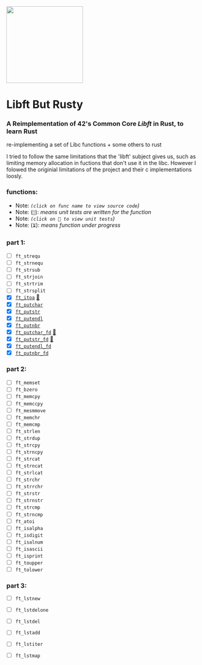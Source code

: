 <img src="https://user-images.githubusercontent.com/8974888/231858967-7c37bf1e-335b-4f5a-9760-da97be9f54bb.png" width="200" />

# Libft But Rusty

### A Reimplementation of 42's Common Core _Libft_ in Rust, to learn Rust

re-implementing a set of Libc functions + some others to rust

I tried to follow the same limitations that the 'libft' subject gives us, such as limiting memory allocation in fuctions that don't use it in the libc. However I folowed the originial limitations of the project and their c implementations loosly.


### functions:
- Note: _`(click on func name to view source code`)_
- Note: (`🧪`): _means unit tests are written for the function_
- Note: _`(click on 🧪 to view unit tests`)_
- Note: (`⏳`): _means function under progress_


### part 1:
- [ ] `ft_strequ`
- [ ] `ft_strnequ`
- [ ] `ft_strsub`
- [ ] `ft_strjoin`
- [ ] `ft_strtrim`
- [ ] `ft_strsplit`
- [x] [`ft_itoa`](./src/libft/ft_itoa.rs) [🧪](./src/tests/ft_itoa_test.rs)
- [x] [`ft_putchar`](./src/libft/ft_putchar.rs)
- [x] [`ft_putstr`](./src/libft/ft_putstr.rs)
- [x] [`ft_putendl`](./src/libft/ft_putendl.rs)
- [x] [`ft_putnbr`](./src/libft/ft_putnbr.rs)
- [x] [`ft_putchar_fd`](./src/libft/ft_putchar_fd.rs) [🧪](./src/tests/ft_putchar_fd_test.rs)
- [x] [`ft_putstr_fd`](./src/libft/ft_putstr_fd.rs) [🧪](./src/tests/ft_putstr_fd_test.rs)
- [x] [`ft_putendl_fd`](./src/libft/ft_putendl_fd.rs)
- [x] [`ft_putnbr_fd`](./src/libft/ft_putnbr_fd.rs)
### part 2:
- [ ] `ft_memset`
- [ ] `ft_bzero`
- [ ] `ft_memcpy`
- [ ] `ft_memccpy`
- [ ] `ft_mesmmove`
- [ ] `ft_memchr`
- [ ] `ft_memcmp`
- [ ] `ft_strlen`
- [ ] `ft_strdup`
- [ ] `ft_strcpy`
- [ ] `ft_strncpy`
- [ ] `ft_strcat`
- [ ] `ft_strncat`
- [ ] `ft_strlcat`
- [ ] `ft_strchr`
- [ ] `ft_strrchr`
- [ ] `ft_strstr`
- [ ] `ft_strnstr`
- [ ] `ft_strcmp`
- [ ] `ft_strncmp`
- [ ] `ft_atoi`
- [ ] `ft_isalpha`
- [ ] `ft_isdigit`
- [ ] `ft_isalnum`
- [ ] `ft_isascii`
- [ ] `ft_isprint`
- [ ] `ft_toupper`
- [ ] `ft_tolower`
### part 3:
- [ ] `ft_lstnew`
- [ ] `ft_lstdelone`
- [ ] `ft_lstdel`
- [ ] `ft_lstadd`
- [ ] `ft_lstiter`
- [ ] `ft_lstmap`

